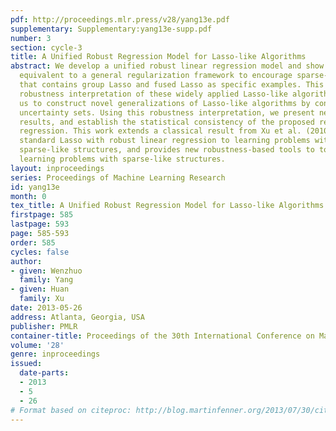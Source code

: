 ```yaml
---
pdf: http://proceedings.mlr.press/v28/yang13e.pdf
supplementary: Supplementary:yang13e-supp.pdf
number: 3
section: cycle-3
title: A Unified Robust Regression Model for Lasso-like Algorithms
abstract: We develop a unified robust linear regression model and show that it is
  equivalent to a general regularization framework to encourage sparse-like structure
  that contains group Lasso and fused Lasso as specific examples. This provides a
  robustness interpretation of these widely applied Lasso-like algorithms, and allows
  us to construct novel generalizations of Lasso-like algorithms by considering different
  uncertainty sets. Using this robustness interpretation, we present new sparsity
  results, and establish the statistical consistency of the proposed regularized linear
  regression. This work extends a classical result from Xu et al. (2010) that relates
  standard Lasso with robust linear regression to learning problems with more general
  sparse-like structures, and provides new robustness-based tools to to understand
  learning problems with sparse-like structures.
layout: inproceedings
series: Proceedings of Machine Learning Research
id: yang13e
month: 0
tex_title: A Unified Robust Regression Model for Lasso-like Algorithms
firstpage: 585
lastpage: 593
page: 585-593
order: 585
cycles: false
author:
- given: Wenzhuo
  family: Yang
- given: Huan
  family: Xu
date: 2013-05-26
address: Atlanta, Georgia, USA
publisher: PMLR
container-title: Proceedings of the 30th International Conference on Machine Learning
volume: '28'
genre: inproceedings
issued:
  date-parts:
  - 2013
  - 5
  - 26
# Format based on citeproc: http://blog.martinfenner.org/2013/07/30/citeproc-yaml-for-bibliographies/
---
```

